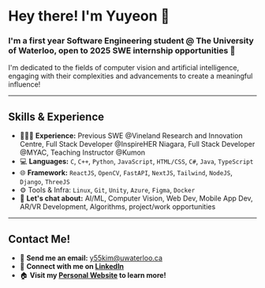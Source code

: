 # Hey there! I'm Yuyeon 👋

### I'm a first year **Software Engineering** student @ The **University of Waterloo**, open to **2025** SWE internship opportunities 🌱

I'm dedicated to the fields of computer vision and artificial intelligence, engaging with their complexities and advancements to create a meaningful influence!

---

## Skills & Experience
- 👨🏻‍💻 **Experience:** Previous SWE @Vineland Research and Innovation Centre, Full Stack Developer @InspireHER Niagara, Full Stack Developer @MYAC, Teaching Instructor @Kumon
- 💻 **Languages:** `C`, `C++`, `Python`, `JavaScript`, `HTML/CSS`, `C#`, `Java`, `TypeScript`
- 🌐 **Framework:** `ReactJS`, `OpenCV`, `FastAPI`, `NextJS`, `Tailwind`, `NodeJS`, `Django`, `ThreeJS`
- ⚙️ Tools & Infra: `Linux`, `Git`, `Unity`, `Azure`, `Figma`, `Docker`
- 💬 **Let's chat about:** AI/ML, Computer Vision, Web Dev, Mobile App Dev, AR/VR Development, Algorithms, project/work opportunities

---

## Contact Me!
- 📧 **Send me an email:** [y55kim@uwaterloo.ca](mailto:y55kim@uwaterloo.ca)
- 🔗 **Connect with me on [LinkedIn](https://www.linkedin.com/in/yuyeon)**
- 🏠 **Visit my [Personal Website]([https://add](https://yuyeon.netlify.app/)) to learn more!**

